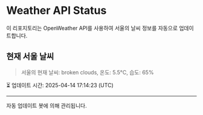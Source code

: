 
# Weather API Status

이 리포지토리는 OpenWeather API를 사용하여 서울의 날씨 정보를 자동으로 업데이트합니다.

## 현재 서울 날씨
> 서울의 현재 날씨: broken clouds, 온도: 5.5°C, 습도: 65%

⏳ 업데이트 시간: 2025-04-14 17:14:23 (UTC)

---
자동 업데이트 봇에 의해 관리됩니다.
